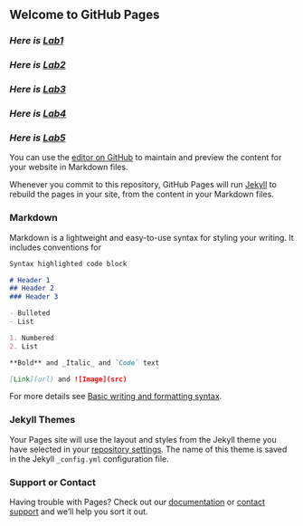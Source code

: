 ## Welcome to GitHub Pages

### ***Here is [Lab1](https://xinghuadong.github.io/blog.github.io/Lab1/)***

### ***Here is [Lab2](https://xinghuadong.github.io/blog.github.io/Lab2/)***

### ***Here is [Lab3](https://xinghuadong.github.io/blog.github.io/Lab3/)***

### ***Here is [Lab4](https://xinghuadong.github.io/blog.github.io/Lab4/)***

### ***Here is [Lab5](https://xinghuadong.github.io/blog.github.io/Lab5/)***

You can use the [editor on GitHub](https://github.com/XinghuaDong/blog.github.io/edit/gh-pages/index.md) to maintain and preview the content for your website in Markdown files.

Whenever you commit to this repository, GitHub Pages will run [Jekyll](https://jekyllrb.com/) to rebuild the pages in your site, from the content in your Markdown files.

### Markdown

Markdown is a lightweight and easy-to-use syntax for styling your writing. It includes conventions for

```markdown
Syntax highlighted code block

# Header 1
## Header 2
### Header 3

- Bulleted
- List

1. Numbered
2. List

**Bold** and _Italic_ and `Code` text

[Link](url) and ![Image](src)
```

For more details see [Basic writing and formatting syntax](https://docs.github.com/en/github/writing-on-github/getting-started-with-writing-and-formatting-on-github/basic-writing-and-formatting-syntax).

### Jekyll Themes

Your Pages site will use the layout and styles from the Jekyll theme you have selected in your [repository settings](https://github.com/XinghuaDong/blog.github.io/settings/pages). The name of this theme is saved in the Jekyll `_config.yml` configuration file.

### Support or Contact

Having trouble with Pages? Check out our [documentation](https://docs.github.com/categories/github-pages-basics/) or [contact support](https://support.github.com/contact) and we’ll help you sort it out.
